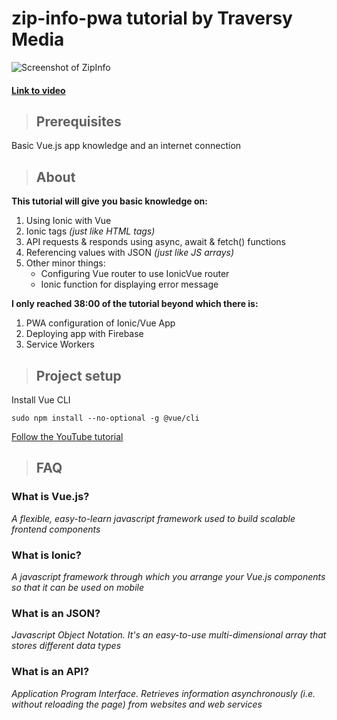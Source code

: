 # zip-info-pwa tutorial by Traversy Media

![Screenshot of ZipInfo]('readme_assets/zipinfo.png' "ZipInfo in Development")

#### [Link to video](https://www.youtube.com/watch?v=6H1wftPS0oo)

> ## Prerequisites

Basic Vue.js app knowledge and an internet connection

> ## About

**This tutorial will give you basic knowledge on:**

1.  Using Ionic with Vue
2.  Ionic tags _(just like HTML tags)_
3.  API requests & responds using async, await & fetch() functions
4.  Referencing values with JSON _(just like JS arrays)_
5.  Other minor things:
    - Configuring Vue router to use IonicVue router
    - Ionic function for displaying error message

**I only reached 38:00 of the tutorial beyond which there is:**

1. PWA configuration of Ionic/Vue App
2. Deploying app with Firebase
3. Service Workers

> ## Project setup

Install Vue CLI

```
sudo npm install --no-optional -g @vue/cli
```

[Follow the YouTube tutorial](https://www.youtube.com/watch?v=6H1wftPS0oo)

> ## FAQ

### What is Vue.js?

_A flexible, easy-to-learn javascript framework used to build scalable frontend components_

### What is Ionic?

_A javascript framework through which you arrange your Vue.js components so that it can be used on mobile_
 ‍
### What is an JSON?
_Javascript Object Notation. It's an easy-to-use multi-dimensional array that stores different data types_

### What is an API?
_Application Program Interface. Retrieves information asynchronously (i.e. without reloading the page) from websites and web services_
